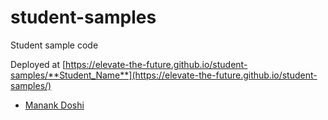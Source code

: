 # student-samples
Student sample code

Deployed at [https://elevate-the-future.github.io/student-samples/**Student_Name**](https://elevate-the-future.github.io/student-samples/)

- [Manank Doshi](https://elevate-the-future.github.io/student-samples/manank-doshi/)
